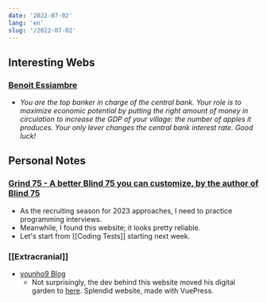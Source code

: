```yaml
---
date: '2022-07-02'
lang: 'en'
slug: '/2022-07-02'
---
```


## Interesting Webs

### [Benoit Essiambre](https://benoitessiambre.com/macro.html)

- _You are the top banker in charge of the central bank. Your role is to maximize economic potential by putting the right amount of money in circulation to increase the GDP of your village: the number of apples it produces. Your only lever changes the central bank interest rate. Good luck!_

## Personal Notes

### [Grind 75 - A better Blind 75 you can customize, by the author of Blind 75](https://www.techinterviewhandbook.org/grind75)

- As the recruiting season for 2023 approaches, I need to practice programming interviews.
- Meanwhile, I found this website; it looks pretty reliable.
- Let's start from [[Coding Tests]] starting next week.

### [[Extracranial]]

- [younho9 Blog](https://www.notion.so/younho9-Blog-9ed630c8603541bab20662b4854a891f)
  - Not surprisingly, the dev behind this website moved his digital garden to [here](https://notes.younho9.com/). Splendid website, made with VuePress.
